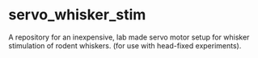 # servo_whisker_stim
A repository for an inexpensive, lab made servo motor setup for whisker stimulation of rodent whiskers. (for use with head-fixed experiments).

